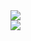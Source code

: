 <a href="https://github.com/legitnull">
  <img src="https://komarev.com/ghpvc/?username=legitnull&color=green" />
</a><br/>
<a href="https://github.com/legitnull">
  <img align="center" src="https://github-readme-stats.vercel.app/api?username=legitnull&show_icons=true&theme=merko" />
</a><br/>

